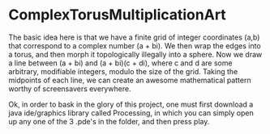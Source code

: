 # ComplexTorusMultiplicationArt
The basic idea here is that we have a finite grid of integer coordinates (a,b) that correspond to a complex number (a + bi). We then wrap the edges into a torus, and then morph it topologically illegally into a sphere. Now we draw a line between (a + bi) and (a + bi)(c + di), where c and d are some arbitrary, modifiable integers, modulo the size of the grid. Taking the midpoints of each line, we can create an awesome mathematical pattern worthy of screensavers everywhere. 

Ok, in order to bask in the glory of this project, one must first download a java ide/graphics library called Processing, in which you can simply open up any one of the 3 .pde's in the folder, and then press play.

